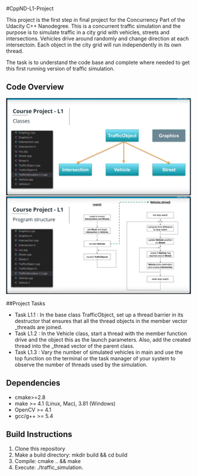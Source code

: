 #CppND-L1-Project

This project is the first step in final project for the Concurrency Part of the Udacity C++ Nanodegree. This is a concurrent traffic simulation and the purpose is to simulate traffic in a city grid with vehicles, streets and intersections. Vehicles drive around randomly and change direction at each intersectoin. Each object in the city grid will run independently in its own thread.

The task is to understand the code base and complete where needed to get this first running version of traffic simulation.

## Code Overview

<img src="data/Screenshot from 2021-08-25 12-24-28.png" > <img src="data/Screenshot from 2021-08-25 12-25-24.png" /> 

##Project Tasks

* Task L1.1 : In the base class TrafficObject, set up a thread barrier in its destructor that ensures that all the thread objects in the member vector _threads are joined.
* Task L1.2 : In the Vehicle class, start a thread with the member function drive and the object this as the launch parameters. Also, add the created thread into the _thread vector of the parent class.
* Task L1.3 : Vary the number of simulated vehicles in main and use the top function on the terminal or the task manager of your system to observe the number of threads used by the simulation.


## Dependencies

* cmake>=2.8
* make >= 4.1 (Linux, Mac), 3.81 (Windows) 
* OpenCV >= 4.1
* gcc/g++ >= 5.4

## Build Instructions

1. Clone this repository
2. Make a build directory: mkdir build && cd build
3. Compile: cmake .. && make
4. Execute: ./traffic_simulation.


